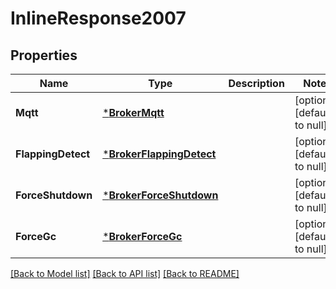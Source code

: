 # InlineResponse2007

## Properties
Name | Type | Description | Notes
------------ | ------------- | ------------- | -------------
**Mqtt** | [***BrokerMqtt**](broker.mqtt.md) |  | [optional] [default to null]
**FlappingDetect** | [***BrokerFlappingDetect**](broker.flapping_detect.md) |  | [optional] [default to null]
**ForceShutdown** | [***BrokerForceShutdown**](broker.force_shutdown.md) |  | [optional] [default to null]
**ForceGc** | [***BrokerForceGc**](broker.force_gc.md) |  | [optional] [default to null]

[[Back to Model list]](../README.md#documentation-for-models) [[Back to API list]](../README.md#documentation-for-api-endpoints) [[Back to README]](../README.md)

